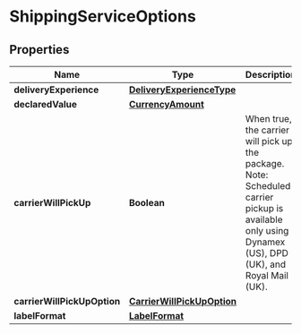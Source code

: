 # ShippingServiceOptions

## Properties
Name | Type | Description | Notes
------------ | ------------- | ------------- | -------------
**deliveryExperience** | [**DeliveryExperienceType**](DeliveryExperienceType.md) |  | 
**declaredValue** | [**CurrencyAmount**](CurrencyAmount.md) |  |  [optional]
**carrierWillPickUp** | **Boolean** | When true, the carrier will pick up the package.  Note: Scheduled carrier pickup is available only using Dynamex (US), DPD (UK), and Royal Mail (UK). | 
**carrierWillPickUpOption** | [**CarrierWillPickUpOption**](CarrierWillPickUpOption.md) |  |  [optional]
**labelFormat** | [**LabelFormat**](LabelFormat.md) |  |  [optional]
